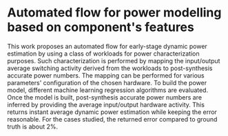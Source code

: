 # Automated flow for power modelling based on component's features

This work proposes an automated flow for early-stage dynamic power estimation by using a class of workloads for power characterization purposes. Such characterization is performed by mapping the input/output average switching activity derived from the workloads to post-synthesis accurate power numbers. The mapping can be performed for various parameters' configuration of the chosen hardware. To build the power model, different machine learning regression algorithms are evaluated. Once the model is built, post-synthesis accurate power numbers are inferred by providing the average input/output hardware activity. This returns instant average dynamic power estimation while keeping the error reasonable. For the cases studied, the returned error compared to ground truth is about 2%.
